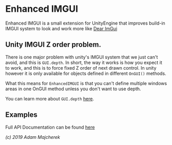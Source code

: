 # Enhanced IMGUI

Enhanced IMGUI is a small extension for UnityEngine that improves build-in IMGUI system to look and work more like [Dear ImGui](https://github.com/ocornut/imgui)

## Unity IMGUI Z order problem.

There is one major problem with unity's IMGUI system that we just can't avoid, and this is `GUI.depth`. In short, the way it works is how you expect it to work, and this is to force fixed Z order of next drawn control. In unity however it is only available for objects defined in different `OnGUI()` methods.

What this means for `EnhancedIMGUI` is that you can't define multiple windows areas in one OnGUI method unless you don't want to use depth. 

You can learn more about `GUI.depth` [here](https://docs.unity3d.com/ScriptReference/GUI-depth.html).

## Examples

Full API Documentation can be found [here](https://alwaystoolate.com/overmodded/#/EnhancedIMGUI/API/type/objImGui)

*(c) 2019 Adam Majcherek*
